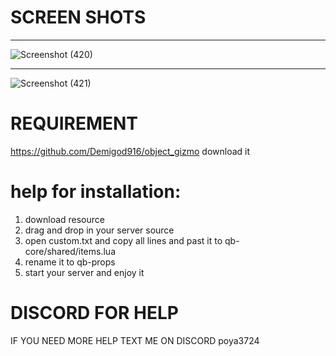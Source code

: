 # SCREEN SHOTS
**********
 
![Screenshot (420)](https://github.com/user-attachments/assets/65595c84-054a-45b6-8df0-27345de796eb)

************
![Screenshot (421)](https://github.com/user-attachments/assets/efc7d0a8-e103-4d2c-bc43-05797251c761)

# REQUIREMENT
https://github.com/Demigod916/object_gizmo download it

# help for installation:
1. download resource
2. drag and drop in your server source
3. open custom.txt and copy all lines and past it to qb-core/shared/items.lua 
4. rename it to qb-props
5. start your server and enjoy it

# DISCORD FOR HELP 

IF YOU NEED MORE HELP TEXT ME ON DISCORD poya3724
